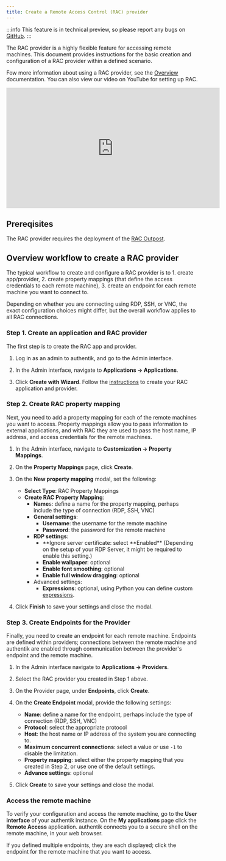 ```yaml
---
title: Create a Remote Access Control (RAC) provider
---
```


:::info
This feature is in technical preview, so please report any bugs on [GitHub](https://github.com/goauthentik/authentik/issues).
:::

The RAC provider is a highly flexible feature for accessing remote machines. This document provides instructions for the basic creation and configuration of a RAC provider within a defined scenario.

Fow more information about using a RAC provider, see the [Overview](./index.md) documentation. You can also view our video on YouTube for setting up RAC.

<iframe width="560" height="315" src="https://www.youtube.com/embed/9wahIBRV6Ts;start=22" title="YouTube video player" frameborder="0" allow="accelerometer; autoplay; clipboard-write; encrypted-media; gyroscope; picture-in-picture; web-share" allowfullscreen></iframe>

## Prereqisites

The RAC provider requires the deployment of the [RAC Outpost](../../outposts/).

## Overview workflow to create a RAC provider

The typical workflow to create and configure a RAC provider is to 1. create app/provider, 2. create property mappings (that define the access credentials to each remote machine), 3. create an endpoint for each remote machine you want to connect to.

Depending on whether you are connecting using RDP, SSH, or VNC, the exact configuration choices might differ, but the overall workflow applies to all RAC connections.

### Step 1. Create an application and RAC provider

The first step is to create the RAC app and provider.

1. Log in as an admin to authentik, and go to the Admin interface.

2. In the Admin interface, navigate to **Applications -> Applications**.

3. Click **Create with Wizard**. Follow the [instructions](../../applications/manage_apps.md#instructions) to create your RAC application and provider.

### Step 2. Create RAC property mapping

Next, you need to add a property mapping for each of the remote machines you want to access. Property mappings allow you to pass information to external applications, and with RAC they are used to pass the host name, IP address, and access credentials for the remote machines.

1. In the Admin interface, navigate to **Customization -> Property Mappings**.

2. On the **Property Mappings** page, click **Create**.

3. On the **New property mapping** modal, set the following:

    - **Select Type**: RAC Property Mappings
    - **Create RAC Property Mapping**:
        - **Name**s: define a name for the property mapping, perhaps include the type of connection (RDP, SSH, VNC)
        - **General settings**:
            - **Username**: the username for the remote machine
            - **Password**: the password for the remote machine
        - **RDP settings**:
            - **Ignore server certificate: select **Enabled\*\* (Depending on the setup of your RDP Server, it might be required to enable this setting.)
            - **Enable wallpaper**: optional
            - **Enable font smoothing**: optional
            - **Enable full window dragging**: optional
        - Advanced settings:
            - **Expressions**: optional, using Python you can define custom [expressions](../../property-mappings/expression.mdx).

4. Click **Finish** to save your settings and close the modal.

### Step 3. Create Endpoints for the Provider

Finally, you need to create an endpoint for each remote machine. Endpoints are defined within providers; connections between the remote machine and authentik are enabled through communication between the provider's endpoint and the remote machine.

1. In the Admin interface navigate to **Applications -> Providers**.

2. Select the RAC provider you created in Step 1 above.

3. On the Provider page, under **Endpoints**, click **Create**.

4. On the **Create Endpoint** modal, provide the following settings:

    - **Name**: define a name for the endpoint, perhaps include the type of connection (RDP, SSH, VNC)
    - **Protocol**: select the appropriate protocol
    - **Host**: the host name or IP address of the system you are connecting to.
    - **Maximum concurrent connections**: select a value or use `-1` to disable the limitation.
    - **Property mapping**: select either the property mapping that you created in Step 2, or use one of the default settings.
    - **Advance settings**: optional

5. Click **Create** to save your settings and close the modal.

### Access the remote machine

To verify your configuration and access the remote machine, go to the **User interface** of your authentik instance. On the **My applications** page click the **Remote Access** application. authentik connects you to a secure shell on the remote machine, in your web browser.

If you defined multiple endpoints, they are each displayed; click the endpoint for the remote machine that you want to access.
